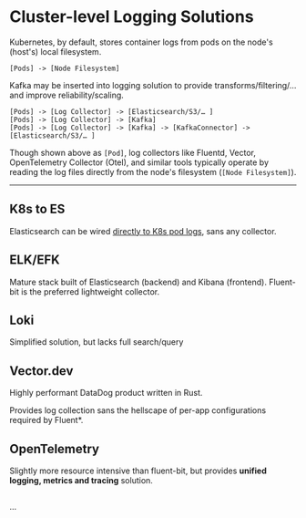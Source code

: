 # Cluster-level Logging Solutions

Kubernetes, by default, stores container logs from pods on the node's (host's) local filesystem.

    [Pods] -> [Node Filesystem] 

Kafka may be inserted into logging solution to provide transforms/filtering/… and improve reliability/scaling.

    [Pods] -> [Log Collector] -> [Elasticsearch/S3/… ]
    [Pods] -> [Log Collector] -> [Kafka]
    [Pods] -> [Log Collector] -> [Kafka] -> [KafkaConnector] -> [Elasticsearch/S3/… ]

Though shown above as `[Pod]`, log collectors like Fluentd, Vector, 
OpenTelemetry Collector (Otel), and similar tools 
typically operate by reading the log files 
directly from the node's filesystem (`[Node Filesystem]`).

---

## K8s to ES

Elasticsearch can be wired [directly to K8s pod logs](https://chat.deepseek.com/share/5gpzkuxy1zn3k1os61), sans any collector.

## ELK/EFK

Mature stack built of Elasticsearch (backend) and Kibana (frontend). 
Fluent-bit is the preferred lightweight collector.

## Loki

Simplified solution, but lacks full search/query

## Vector.dev

Highly performant DataDog product written in Rust.

Provides log collection sans the hellscape of per-app configurations required by Fluent*.

## OpenTelemetry

Slightly more resource intensive than fluent-bit, 
but provides __unified logging, metrics and tracing__ solution.

##

&hellip;